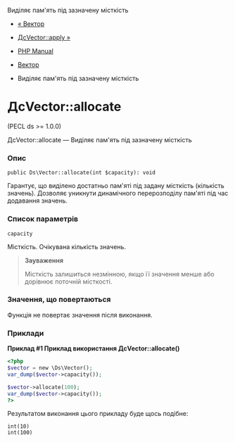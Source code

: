 Виділяє пам'ять під зазначену місткість

-   [« Вектор](class.ds-vector.html)
    
-   [ДсVector::apply »](ds-vector.apply.html)
    
-   [PHP Manual](index.md)
    
-   [Вектор](class.ds-vector.html)
    
-   Виділяє пам'ять під зазначену місткість
    

# ДсVector::allocate

(PECL ds >= 1.0.0)

ДсVector::allocate — Виділяє пам'ять під зазначену місткість

### Опис

```methodsynopsis
public Ds\Vector::allocate(int $capacity): void
```

Гарантує, що виділено достатньо пам'яті під задану місткість (кількість значень). Дозволяє уникнути динамічного перерозподілу пам'яті під час додавання значень.

### Список параметрів

`capacity`

Місткість. Очікувана кількість значень.

> **Зауваження**
> 
> Місткість залишиться незмінною, якщо її значення менше або дорівнює поточній місткості.

### Значення, що повертаються

Функція не повертає значення після виконання.

### Приклади

**Приклад #1 Приклад використання **ДсVector::allocate()****

```php
<?php
$vector = new \Ds\Vector();
var_dump($vector->capacity());

$vector->allocate(100);
var_dump($vector->capacity());
?>
```

Результатом виконання цього прикладу буде щось подібне:

```
int(10)
int(100)
```